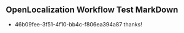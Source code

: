 ## OpenLocalization Workflow Test MarkDown
* 46b09fee-3f51-4f10-bb4c-f806ea394a87 thanks!

<!--HONumber=Jul16_HO2-->


